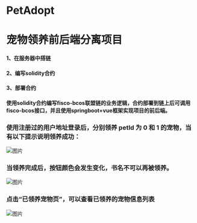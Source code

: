 # PetAdopt
# 宠物领养前后端分离项目
#### 1、在服务器中搭链
#### 2、编写solidity合约
#### 3、部署合约
#### 使用solidity合约编写fisco-bcos联盟链的业务逻辑，合约部署到链上后可调用fisco-bcos接口，并且使用springboot+vue框架实现项目的前后端。
### 使用注册过的用户地址登录后，分别领养 petId 为 0 和 1 的宠物，当有以下提示说明领养成功：
![图片](https://user-images.githubusercontent.com/76642188/178211498-e07f2cb6-8614-48e7-898c-daffb714b9a3.png)

### 当领养完成后，按钮颜色会发生变化，书名不可以再被领养。
![图片](https://user-images.githubusercontent.com/76642188/178211644-5a5bc90f-2cd3-4d95-bae4-72faba6520bd.png)

### 点击“已领养宠物页”，可以查看已领养的宠物信息列表
![图片](https://user-images.githubusercontent.com/76642188/178211733-7483dfc4-94c5-49c6-8a13-f60b0271cdd8.png)
